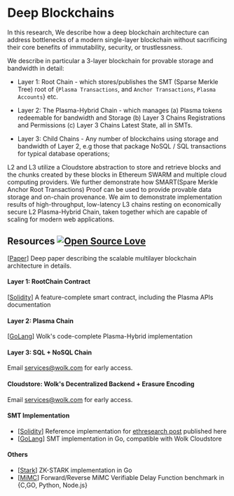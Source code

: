 # Deep Blockchains

In this research, We describe how a deep blockchain architecture can address bottlenecks of a modern single-layer blockchain without sacrificing their core benefits of immutability, security, or trustlessness.

We describe in particular a 3-layer blockchain for provable storage and bandwidth in detail:
* Layer 1: Root Chain - which stores/publishes the SMT (Sparse Merkle Tree) root of {`Plasma Transactions`, and `Anchor Transactions`, `Plasma Accounts`} etc.

* Layer 2: The Plasma-Hybrid Chain - which manages (a) Plasma tokens redeemable for bandwidth and Storage (b) Layer 3 Chains Registrations and Permissions (c) Layer 3 Chains Latest State, all in SMTs.

* Layer 3: Child Chains - Any number of blockchains using storage and bandwidth of Layer 2, e.g those that package NoSQL / SQL transactions for typical database operations;

L2 and L3 utilize a Cloudstore abstraction to store and retrieve blocks and the chunks created by these blocks in Ethereum SWARM and multiple cloud computing providers. We further demonstrate how SMART(Spare Merkle Anchor Root Transactions) Proof can be used to provide provable data storage and on-chain provenance. We aim to demonstrate implementation results of high-throughput, low-latency L3 chains resting on economically secure L2 Plasma-Hybrid Chain, taken together which are capable of scaling for modern web applications.

## Resources [![Open Source Love](https://badges.frapsoft.com/os/v2/open-source.svg?v=103)](https://github.com/wolkdb/go-plasma)

[[Paper](https://github.com/wolkdb/deepblockchains/blob/master/Deep_Blockchains.pdf)] Deep paper describing the scalable multilayer blockchain architecture in details.    

#### Layer 1: RootChain Contract
[[Solidity](https://github.com/wolkdb/deepblockchains/tree/master/Plasmacash)] A feature-complete smart contract, including the Plasma APIs documentation

#### Layer 2: Plasma Chain
[[GoLang](https://github.com/wolkdb/go-plasma)] Wolk's code-complete Plasma-Hybrid implementation

#### Layer 3: SQL + NoSQL Chain
Email services@wolk.com for early access.

#### Cloudstore: Wolk's Decentralized Backend + Erasure Encoding
Email services@wolk.com for early access.

#### SMT Implementation
* [[Solidity](https://github.com/wolkdb/deepblockchains/blob/master/Plasmacash/contracts/RootChain/Libraries/SparseMerkle.sol)] Reference implementation for [ethresearch post](https://ethresear.ch/t/plasma-cash-with-sparse-merkle-trees-bloom-filters-and-probabilistic-transfers/2006) published here
* [[GoLang](https://github.com/wolkdb/deepblockchains/tree/master/smt)] SMT implementation in Go, compatible with Wolk Cloudstore

#### Others

* [[Stark](https://github.com/wolkdb/deepblockchains/tree/master/stark)] ZK-STARK implementation in Go
* [[MiMC](https://github.com/wolkdb/deepblockchains/tree/master/vdf/mimc)] Forward/Reverse MiMC Verifiable Delay Function benchmark in {C,GO, Python, Node.js}
